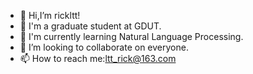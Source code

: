 

<!--
**rickltt/rickltt** is a ✨ _special_ ✨ repository because its `README.md` (this file) appears on your GitHub profile.

Here are some ideas to get you started:

- 🔭 I’m currently working on ...
- 🌱 I’m currently learning ...
- 👯 I’m looking to collaborate on ...
- 🤔 I’m looking for help with ...
- 💬 Ask me about ...
- 📫 How to reach me: ...
- 😄 Pronouns: ...
- ⚡ Fun fact: ...
-->

- 👋 Hi,I’m rickltt!
- 🌱 I'm a graduate student at GDUT.
- 👀 I'm currently learning Natural Language Processing.
- 👯 I’m looking to collaborate on everyone.
- 📫 How to reach me:ltt_rick@163.com
